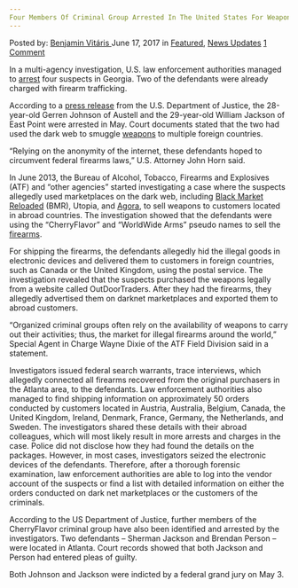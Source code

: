 ```yaml
---
Four Members Of Criminal Group Arrested In The United States For Weapon Trafficking
---
```

<article class="post-listing post-20695 post type-post status-publish format-standard has-post-thumbnail hentry category-deepdot-news category-news-updates tag-arrested tag-criminal tag-group tag-members tag-states tag-trafficking tag-united tag-weapon">
    <div class="post-inner">
        <span>Posted by: <a href="https://www.deepdotweb.com/author/benjaminvi/" title="">Benjamin Vitáris </a></span>
    <span>June 17, 2017</span>
    <span>in <a href="https://www.deepdotweb.com/category/deepdot-news/" rel="category tag">Featured</a>, <a href="https://www.deepdotweb.com/category/news-updates/" rel="category tag">News Updates</a></span>
    <span><a href="https://www.deepdotweb.com/2017/06/17/four-members-criminal-group-arrested-united-states-weapon-trafficking/#comments">1 Comment</a></span>
    </p>
    <div class="clear"></div>
    <div class="entry">
    <p>In a multi-agency investigation, U.S. law enforcement authorities managed to <a href="http://www.11alive.com/news/crime/ga-men-allegedly-used-dark-net-markets-to-smuggle-guns-around-the-world/444598878">arrest</a> four suspects in Georgia. Two of the defendants were already charged with firearm trafficking.</p>
    <p>According to a <a href="https://www.justice.gov/usao-ndga/pr/gun-traffickers-arrested-allegedly-using-dark-web-export-guns-across-world">press release</a> from the U.S. Department of Justice, the 28-year-old Gerren Johnson of Austell and the 29-year-old William Jackson of East Point were arrested in May. Court documents stated that the two had used the dark web to smuggle <a href="https://www.deepdotweb.com/2017/05/11/concerns-transformed-alarm-weapon-sales-internet-portugal/">weapons</a> to multiple foreign countries.</p>
    <p>&#8220;Relying on the anonymity of the internet, these defendants hoped to circumvent federal firearms laws,&#8221; U.S. Attorney John Horn said.</p>
    <p><a id="post-20695-_gjdgxs"></a> In June 2013, the Bureau of Alcohol, Tobacco, Firearms and Explosives (ATF) and “other agencies” started investigating a case where the suspects allegedly used marketplaces on the dark web, including <a href="https://www.deepdotweb.com/2015/02/19/bmr-toxin-vendor-sentenced-to-9-years-in-prison/">Black Market Reloaded</a> (BMR), Utopia, and <a href="https://www.deepdotweb.com/tag/agora/">Agora</a>, to sell weapons to customers located in abroad countries. The investigation showed that the defendants were using the “CherryFlavor” and “WorldWide Arms” pseudo names to sell the <a href="https://www.deepdotweb.com/2017/02/25/arizona-bill-ban-mandatory-tracking-firearms-blockchain/">firearms</a>.</p>
    <p>For shipping the firearms, the defendants allegedly hid the illegal goods in electronic devices and delivered them to customers in foreign countries, such as Canada or the United Kingdom, using the postal service. The investigation revealed that the suspects purchased the weapons legally from a website called OutDoorTraders. After they had the firearms, they allegedly advertised them on darknet marketplaces and exported them to abroad customers.</p>
    <p>“Organized criminal groups often rely on the availability of weapons to carry out their activities; thus, the market for illegal firearms around the world,&#8221; Special Agent in Charge Wayne Dixie of the ATF Field Division said in a statement.</p>
    <p>Investigators issued federal search warrants, trace interviews, which allegedly connected all firearms recovered from the original purchasers in the Atlanta area, to the defendants. Law enforcement authorities also managed to find shipping information on approximately 50 orders conducted by customers located in Austria, Australia, Belgium, Canada, the United Kingdom, Ireland, Denmark, France, Germany, the Netherlands, and Sweden. The investigators shared these details with their abroad colleagues, which will most likely result in more arrests and charges in the case. Police did not disclose how they had found the details on the packages. However, in most cases, investigators seized the electronic devices of the defendants. Therefore, after a thorough forensic examination, law enforcement authorities are able to log into the vendor account of the suspects or find a list with detailed information on either the orders conducted on dark net marketplaces or the customers of the criminals.</p>
    <p>According to the US Department of Justice, further members of the CherryFlavor criminal group have also been identified and arrested by the investigators. Two defendants &#8211; Sherman Jackson and Brendan Person &#8211; were located in Atlanta. Court records showed that both Jackson and Person had entered pleas of guilty.</p>
    <p>Both Johnson and Jackson were indicted by a federal grand jury on May 3.</p>
    </div>
    <span style="display:none"><a href="https://www.deepdotweb.com/tag/arrested/" rel="tag">arrested</a> <a href="https://www.deepdotweb.com/tag/criminal/" rel="tag">criminal</a> <a href="https://www.deepdotweb.com/tag/group/" rel="tag">group</a> <a href="https://www.deepdotweb.com/tag/members/" rel="tag">members</a> <a href="https://www.deepdotweb.com/tag/states/" rel="tag">states</a> <a href="https://www.deepdotweb.com/tag/trafficking/" rel="tag">trafficking</a> <a href="https://www.deepdotweb.com/tag/united/" rel="tag">united</a> <a href="https://www.deepdotweb.com/tag/weapon/" rel="tag">weapon</a></span> <span style="display:none" class="updated">2017-06-17</span>
    <div style="display:none" class="vcard author" itemprop="author" itemscope itemtype="http://schema.org/Person"><strong class="fn" itemprop="name"><a href="https://www.deepdotweb.com/author/benjaminvi/" title="Posts by Benjamin Vitáris" rel="author">Benjamin Vitáris</a></strong></div>
    </div>
</article>

